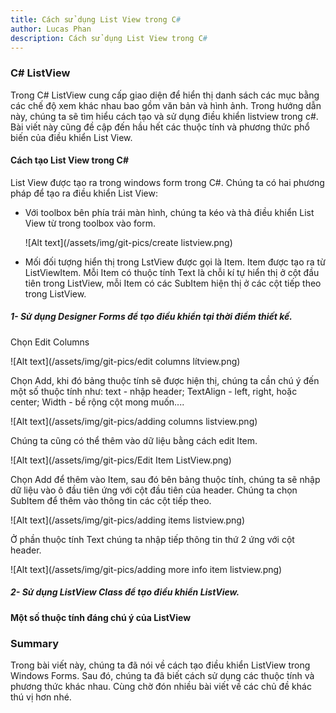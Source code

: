 ```yaml
---
title: Cách sử dụng List View trong C#
author: Lucas Phan
description: Cách sử dụng List View trong C#
---
```


### C# ListView

Trong C# ListView cung cấp giao diện để hiển thị danh sách các mục bằng các chế độ xem khác nhau bao gồm văn bản và hình ảnh. Trong hướng dẫn này, chúng ta sẽ tìm hiểu cách tạo và sử dụng điều khiển listview trong c#. Bài viết này cũng đề cập đến hầu hết các thuộc tính và phương thức phổ biến của điều khiển List View.

#### Cách tạo List View trong C#

List View được tạo ra trong windows form trong C#. Chúng ta có hai phương pháp để tạo ra điều khiển List View:

- Với toolbox bên phía trái màn hình, chúng ta kéo và thả điều khiển List View từ trong toolbox vào form.

     ![Alt text](/assets/img/git-pics/create listview.png)

- Mối đối tượng hiển thị trong LstView được gọi là Item. Item được tạo ra từ ListViewItem. Mỗi Item có thuộc tính Text là chỗi kí tự hiển thị ở cột đầu tiên trong ListView, mỗi Item có các SubItem hiện thị ở các cột tiếp theo trong ListView.

##### 1- Sử dụng Designer Forms để tạo điều khiển tại thời điểm thiết kế.

Chọn Edit Columns

![Alt text](/assets/img/git-pics/edit columns lítview.png)

Chọn Add, khi đó bảng thuộc tính sẽ được hiện thị, chúng ta cần chú ý đến một số thuộc tính như: text - nhập header; TextAlign - left, right, hoặc center; Width - bề rộng cột mong muốn....

![Alt text](/assets/img/git-pics/adding columns listview.png)

Chúng ta cũng có thể thêm vào dữ liệu bằng cách edit Item.
        
![Alt text](/assets/img/git-pics/Edit Item ListView.png)

Chọn Add để thêm vào Item, sau đó bên bảng thuộc tính, chúng ta sẽ nhập dữ liệu vào ô đầu tiên ứng với cột đầu tiên của header. Chúng ta chọn SubItem để thêm vào thông tin các cột tiếp theo.

![Alt text](/assets/img/git-pics/adding items listview.png)

Ở phần thuộc tính Text chúng ta nhập tiếp thông tin thứ 2 ứng với cột header. 

![Alt text](/assets/img/git-pics/adding more info item listview.png)

##### 2- Sử dụng ListView Class để tạo điều khiển ListView.



#### Một số thuộc tính đáng chú ý của ListView



### Summary

Trong bài viết này, chúng ta đã nói về cách tạo điều khiển ListView trong Windows Forms. Sau đó, chúng ta đã biết cách sử dụng các thuộc tính và phương thức khác nhau. Cùng chờ đón nhiều bài viết về các chủ đề khác thú vị hơn nhé.